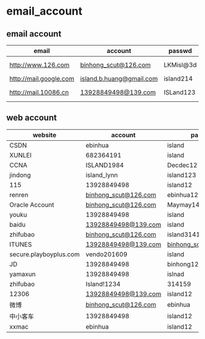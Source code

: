 # email_account

## email account

|         email	          |         account	         |   passwd   |   update   |
| ---------------------- | ------------------------ | ---------- | ---------- |
| http://www.126.com	  | binhong_scut@126.com     | 	LKMisl@3d | 2020-03-08 |
| http://mail.google.com | island.b.huang@gmail.com | 	island214 |            |
| http://mail.10086.cn   | 	13928849498@139.com      | 	ISLand123 | 2020-03-08 |



## web account 
|         website	         |       account	        |        passwd        |
| -------------------------- | ------------------------ | -------------------- |
| CSDN	                     | ebinhua	                 | island               |
| XUNLEI	                 | 682364191	             | island               |
| CCNA	                     | ISLAND1984               | 	Decdec12             |
| jindong	                 | island_lynn	             | island123            |
| 115	                     | 13928849498	             | island12             |
| renren	                 | binhong_scut@126.com	 | ebinhua12            |
| Oracle Account	         | binhong_scut@126.com	     | Maymay14  	         |
| youku	                     | 13928849498	             | island               |
| baidu	                     | 13928849498@139.com      | island               |
| zhifubao	                 | binhong_scut@126.com	 | island314159         |
| ITUNES	                 | 13928849498@139.com      | binhong_scut@126.com |
| secure.playboyplus.com	 | vendo201609	             | island               |
| JD	                     | 13928849498             | 	binhong124          |
| yamaxun	                 | 13928849498             | 	islnad              |
| zhifubao	                 | Island!1234	             | 314159               |
| 12306	                     | 13928849498@139.com	     | island12             |
| 微博	                     | binhong_scut@126.com     | 	ebinhua              |
| 中小客车                    | 	13928849498              | 	island12             |
| xxmac                      | 	ebinhua                  | 	island12             |

